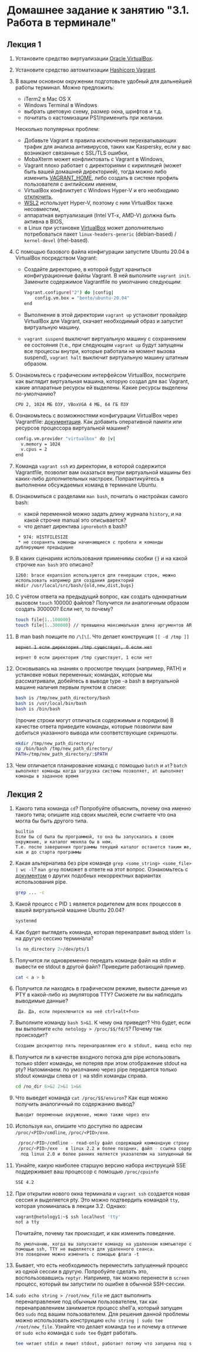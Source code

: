 # Домашнее задание к занятию "3.1. Работа в терминале"
## Лекция 1

1. Установите средство виртуализации [Oracle VirtualBox](https://www.virtualbox.org/).

1. Установите средство автоматизации [Hashicorp Vagrant](https://www.vagrantup.com/).

1. В вашем основном окружении подготовьте удобный для дальнейшей работы терминал. Можно предложить:

    * iTerm2 в Mac OS X
    * Windows Terminal в Windows
    * выбрать цветовую схему, размер окна, шрифтов и т.д.
    * почитать о кастомизации PS1/применить при желании.

   Несколько популярных проблем:
    * Добавьте Vagrant в правила исключения перехватывающих трафик для анализа антивирусов, таких как Kaspersky, если у вас возникают связанные с SSL/TLS ошибки,
    * MobaXterm может конфликтовать с Vagrant в Windows,
    * Vagrant плохо работает с директориями с кириллицей (может быть вашей домашней директорией), тогда можно либо изменить [VAGRANT_HOME](https://www.vagrantup.com/docs/other/environmental-variables#vagrant_home), либо создать в системе профиль пользователя с английским именем,
    * VirtualBox конфликтует с Windows Hyper-V и его необходимо [отключить](https://www.vagrantup.com/docs/installation#windows-virtualbox-and-hyper-v),
    * [WSL2](https://docs.microsoft.com/ru-ru/windows/wsl/wsl2-faq#does-wsl-2-use-hyper-v-will-it-be-available-on-windows-10-home) использует Hyper-V, поэтому с ним VirtualBox также несовместим,
    * аппаратная виртуализация (Intel VT-x, AMD-V) должна быть активна в BIOS,
    * в Linux при установке [VirtualBox](https://www.virtualbox.org/wiki/Linux_Downloads) может дополнительно потребоваться пакет `linux-headers-generic` (debian-based) / `kernel-devel` (rhel-based).

1. С помощью базового файла конфигурации запустите Ubuntu 20.04 в VirtualBox посредством Vagrant:

    * Создайте директорию, в которой будут храниться конфигурационные файлы Vagrant. В ней выполните `vagrant init`. Замените содержимое Vagrantfile по умолчанию следующим:

      ```bash
      Vagrant.configure("2") do |config|
          config.vm.box = "bento/ubuntu-20.04"
      end
      ```

    * Выполнение в этой директории `vagrant up` установит провайдер VirtualBox для Vagrant, скачает необходимый образ и запустит виртуальную машину.

    * `vagrant suspend` выключит виртуальную машину с сохранением ее состояния (т.е., при следующем `vagrant up` будут запущены все процессы внутри, которые работали на момент вызова suspend), `vagrant halt` выключит виртуальную машину штатным образом.

1. Ознакомьтесь с графическим интерфейсом VirtualBox, посмотрите как выглядит виртуальная машина, которую создал для вас Vagrant, какие аппаратные ресурсы ей выделены. Какие ресурсы выделены по-умолчанию?

    ```CPU 2, 1024 МБ ОЗУ, VBoxVGA 4 МБ, 64 ГБ ПЗУ```

1. Ознакомьтесь с возможностями конфигурации VirtualBox через Vagrantfile: [документация](https://www.vagrantup.com/docs/providers/virtualbox/configuration.html). Как добавить оперативной памяти или ресурсов процессора виртуальной машине?

    ```bash
    config.vm.provider "virtualbox" do |v|
      v.memory = 1024
      v.cpus = 2
    end
    ```

1. Команда `vagrant ssh` из директории, в которой содержится Vagrantfile, позволит вам оказаться внутри виртуальной машины без каких-либо дополнительных настроек. Попрактикуйтесь в выполнении обсуждаемых команд в терминале Ubuntu.

1. Ознакомиться с разделами `man bash`, почитать о настройках самого bash:
    * какой переменной можно задать длину журнала `history`, и на какой строчке manual это описывается?
    * что делает директива `ignoreboth` в bash?

    ```   
     * 974: HISTFILESIZE 
     * не сохранять команды начинающиеся с пробела и команды дублирующие предыдущие
    ```


1. В каких сценариях использования применимы скобки `{}` и на какой строчке `man bash` это описано?
    
    ```
    1260: brace expansion используются для генерации строк, можно использовать например для создания директорий
    mkdir /usr/local/src/bash/{old,new,dist,bugs}
    ```

1. С учётом ответа на предыдущий вопрос, как создать однократным вызовом `touch` 100000 файлов? Получится ли аналогичным образом создать 300000? Если нет, то почему?

    ```bash
    touch file{1..100000}
    touch file{1..300000} // превышена максимальная длина аргументов ARG_MAX
    ```

1. В man bash поищите по `/\[\[`. Что делает конструкция `[[ -d /tmp ]]`
   
    <strike>`вернет 1 если директория /tmp существует, 0 если нет`</strike>
    
    `вернет 0 если директория /tmp существует, 1 если нет`

1. Основываясь на знаниях о просмотре текущих (например, PATH) и установке новых переменных; командах, которые мы рассматривали, добейтесь в выводе type -a bash в виртуальной машине наличия первым пунктом в списке:

   ```bash
   bash is /tmp/new_path_directory/bash
   bash is /usr/local/bin/bash
   bash is /bin/bash
   ```

   (прочие строки могут отличаться содержимым и порядком)
   В качестве ответа приведите команды, которые позволили вам добиться указанного вывода или соответствующие скриншоты.

    ```bash
    mkdir /tmp/new_path_directory/
    cp /bin/bash /tmp/new_path_directory/
    PATH=/tmp/new_path_directory/:$PATH
    ```

1. Чем отличается планирование команд с помощью `batch` и `at`?
    `batch выполняет команды когда загрузка системы позволяет, at выполняет команды в заданное время`
   
## Лекция 2

1. Какого типа команда `cd`? Попробуйте объяснить, почему она именно такого типа; опишите ход своих мыслей, если считаете что она могла бы быть другого типа.

    ```
    builtin 
    Если бы cd была бы программой, то она бы запускалась в своем окружение, и каталог меняла бы в нем.
    Т.е. после завершения программы текущий каталог останется таким же, как и до старта программы
   ```
1. Какая альтернатива без pipe команде `grep <some_string> <some_file> | wc -l`? `man grep` поможет в ответе на этот вопрос. Ознакомьтесь с [документом](http://www.smallo.ruhr.de/award.html) о других подобных некорректных вариантах использования pipe.
    ```bash 
    grep ... -c 
   ```
1. Какой процесс с PID `1` является родителем для всех процессов в вашей виртуальной машине Ubuntu 20.04?
    ```bash
    systenmd 
   ```

1. Как будет выглядеть команда, которая перенаправит вывод stderr `ls` на другую сессию терминала?
    
    ```bash
    ls no_directory 2>/dev/pts/1 
   ```

1. Получится ли одновременно передать команде файл на stdin и вывести ее stdout в другой файл? Приведите работающий пример.

    ```bash
    cat < a > b
   ```

1. Получится ли находясь в графическом режиме, вывести данные из PTY в какой-либо из эмуляторов TTY? Сможете ли вы наблюдать выводимые данные?

    ```
     Да. Да, если переключится на неё ctrl+alt+f<n>
    ```

1. Выполните команду `bash 5>&1`. К чему она приведет? Что будет, если вы выполните `echo netology > /proc/$$/fd/5`? Почему так происходит?

    ```bash
    Создаем дескриптор пять перенаправляем его в stdout, вывод echo перенаправляем в 5 дескриптор, который перенаправлен в stdout  
   ```

1. Получится ли в качестве входного потока для pipe использовать только stderr команды, не потеряв при этом отображение stdout на pty? Напоминаем: по умолчанию через pipe передается только stdout команды слева от `|` на stdin команды справа.

    ```bash
    cd /no_dir 6>&2 2>&1 1>&6
    ```

1. Что выведет команда `cat /proc/$$/environ`? Как еще можно получить аналогичный по содержанию вывод?

    ```bash
    Выводит переменные окружение, можно также через env 
   ```

1. Используя `man`, опишите что доступно по адресам `/proc/<PID>/cmdline`, `/proc/<PID>/exe`.

    ```bash
     /proc/<PID>/cmdline - read-only файл содержащий коммандную строку процесса, если он не зомби
     /proc/<PID>/exe - в linux 2.2 и более поздних, файл - ссылка содержащая путь до выполняемой команды, 
      под linux 2.0 и более ранних является указателем на запущенный бинарник.
   ```

1. Узнайте, какую наиболее старшую версию набора инструкций SSE поддерживает ваш процессор с помощью `/proc/cpuinfo`

    ```bash
    SSE 4.2 
   ```

1. При открытии нового окна терминала и `vagrant ssh` создается новая сессия и выделяется pty. Это можно подтвердить командой `tty`, которая упоминалась в лекции 3.2. Однако:

    ```bash
	vagrant@netology1:~$ ssh localhost 'tty'
	not a tty
    ```

   Почитайте, почему так происходит, и как изменить поведение.

    ```
    По умолчанию, когда вы запускаете команду на удаленном компьютере с помощью ssh, TTY не выделяется для удаленного сеанса.
    Это поведение можно изменить с помощью флага -t
    ```
1. Бывает, что есть необходимость переместить запущенный процесс из одной сессии в другую. Попробуйте сделать это, воспользовавшись `reptyr`. Например, так можно перенести в `screen` процесс, который вы запустили по ошибке в обычной SSH-сессии.   

1. `sudo echo string > /root/new_file` не даст выполнить перенаправление под обычным пользователем, так как перенаправлением занимается процесс shell'а, который запущен без `sudo` под вашим пользователем. Для решения данной проблемы можно использовать конструкцию `echo string | sudo tee /root/new_file`. Узнайте что делает команда `tee` и почему в отличие от `sudo echo` команда с `sudo tee` будет работать.

    ```bash
    tee читает stdin и пишет stdout, работает потому что запущена под sudo
    ```